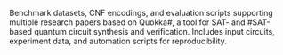 Benchmark datasets, CNF encodings, and evaluation scripts supporting multiple research papers based on Quokka#, a tool for SAT- and #SAT-based quantum circuit synthesis and verification. Includes input circuits, experiment data, and automation scripts for reproducibility.
